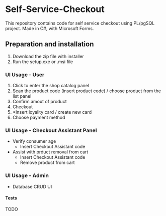 # Self-Service-Checkout

This repository contains code for self service checkout using PL/pgSQL project. Made in C#, with Microsoft Forms.

## Preparation and installation

1. Download the zip file with installer
2. Run the setup.exe or .msi file

### UI Usage - User

1. Click to enter the shop catalog panel
2. Scan the product code (insert product code) / choose product from the list panel
3. Confirm amout of product
4. Checkout
5. *Insert loyality card / create new card
6. Choose payment method

### UI Usage - Checkout Assistant Panel

* Verify consumer age
  * Insert Checkout Assistant code
* Assist with prduct removal from cart
  * Insert Checkout Assistant code
  * Remove product from cart

### UI Usage - Admin

* Database CRUD UI
  
#### Tests
TODO
